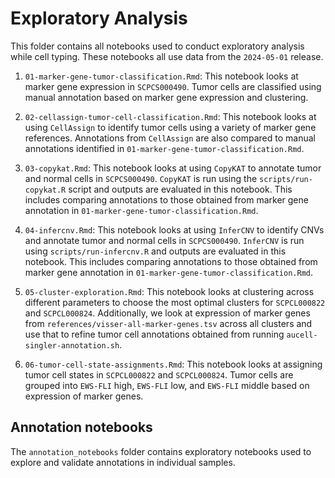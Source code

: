 # Exploratory Analysis

This folder contains all notebooks used to conduct exploratory analysis while cell typing.
These notebooks all use data from the `2024-05-01` release.

1. `01-marker-gene-tumor-classification.Rmd`: This notebook looks at marker gene expression in `SCPCS000490`.
Tumor cells are classified using manual annotation based on marker gene expression and clustering.

2. `02-cellassign-tumor-cell-classification.Rmd`: This notebook looks at using `CellAssign` to identify tumor cells using a variety of marker gene references.
Annotations from `CellAssign` are also compared to manual annotations identified in `01-marker-gene-tumor-classification.Rmd`.

3. `03-copykat.Rmd`: This notebook looks at using `CopyKAT` to annotate tumor and normal cells in `SCPCS000490`.
`CopyKAT` is run using the `scripts/run-copykat.R` script and outputs are evaluated in this notebook.
This includes comparing annotations to those obtained from marker gene annotation in `01-marker-gene-tumor-classification.Rmd`.

4. `04-infercnv.Rmd`: This notebook looks at using `InferCNV` to identify CNVs and annotate tumor and normal cells in `SCPCS000490`.
`InferCNV` is run using `scripts/run-infercnv.R` and outputs are evaluated in this notebook.
This includes comparing annotations to those obtained from marker gene annotation in `01-marker-gene-tumor-classification.Rmd`.

5. `05-cluster-exploration.Rmd`: This notebook looks at clustering across different parameters to choose the most optimal clusters for `SCPCL000822` and `SCPCL000824`. 
Additionally, we look at expression of marker genes from `references/visser-all-marker-genes.tsv` across all clusters and use that to refine tumor cell annotations obtained from running `aucell-singler-annotation.sh`. 

6. `06-tumor-cell-state-assignments.Rmd`: This notebook looks at assigning tumor cell states in `SCPCL000822` and `SCPCL000824`. 
Tumor cells are grouped into `EWS-FLI` high, `EWS-FLI` low, and `EWS-FLI` middle based on expression of marker genes. 

## Annotation notebooks

The `annotation_notebooks` folder contains exploratory notebooks used to explore and validate annotations in individual samples. 

